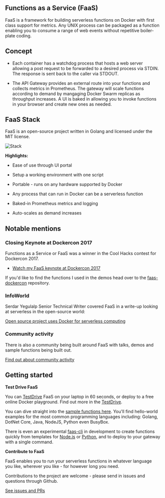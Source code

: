 ## Functions as a Service (FaaS)

FaaS is a framework for building serverless functions on Docker with first class support for metrics. Any UNIX process can be packaged as a function enabling you to consume a range of web events without repetitive boiler-plate coding.

## Concept

* Each container has a watchdog process that hosts a web server allowing a post request to be forwarded to a desired process via STDIN. The response is sent back to the caller via STDOUT.

* The API Gateway provides an external route into your functions and collects metrics in Prometheus. The gateway will scale functions according to demand by mangaging Docker Swarm replicas as throughput increases. A UI is baked in allowing you to invoke functions in your browser and create new ones as needed.

## FaaS Stack

FaaS is an open-source project written in Golang and licensed under the MIT license.

![Stack](http://blog.alexellis.io/content/images/2017/04/faas_hi.png)

**Highlights:**

* Ease of use through UI portal
* Setup a working environment with one script
* Portable - runs on any hardware supported by Docker

* Any process that can run in Docker can be a serverless function

* Baked-in Prometheus metrics and logging
* Auto-scales as demand increases

## Notable mentions

### Closing Keynote at Dockercon 2017

Functions as a Service or FaaS was a winner in the Cool Hacks contest for Dockercon 2017.

* [Watch my FaaS keynote at Dockercon 2017](https://blog.docker.com/2017/04/dockercon-2017-mobys-cool-hack-sessions/)

If you'd like to find the functions I used in the demos head over to the [faas-dockercon](https://github.com/alexellis/faas-dockercon/) repository.

### InfoWorld

Serdar Yegulalp	Senior Technical Writer covered FaaS in a write-up looking at serverless in the open-source world:

[Open source project uses Docker for serverless computing](http://www.infoworld.com/article/3184757/open-source-tools/open-source-project-uses-docker-for-serverless-computing.html#tk.twt_ifw)

### Community activity

There is also a community being built around FaaS with talks, demos and sample functions being built out.

[Find out about community activity](https://github.com/alexellis/faas/blob/master/community.md)

## Getting started

**Test Drive FaaS**

You can [TestDrive](https://github.com/alexellis/faas/blob/master/TestDrive.md) FaaS on your laptop in 60 seconds, or deploy to a free online Docker playground. Find out more in the [TestDrive](https://github.com/alexellis/faas/blob/master/TestDrive.md).

You can dive straight into the [sample functions here](https://github.com/alexellis/faas/blob/master/sample-functions/README.md). You'll find hello-world examples for the most common programming languages including: Golang, DotNet Core, Java, NodeJS, Python even BusyBox.

There is even an experimental [faas-cli](https://github.com/alexellis/faas-cli/) in development to create functions quickly from templates for [Node.js](https://github.com/alexellis/faas-cli/blob/master/test_node.sh) or [Python](https://github.com/alexellis/faas-cli/blob/master/test_python.sh), and to deploy to your gateway with a single command.

**Contribute to FaaS**

FaaS enables you to run your serverless functions in whatever language you like, wherever you like - for however long you need.

Contributions to the project are welcome - please send in issues and questions through Github.

[See issues and PRs](https://github.com/alexellis/faas/issues)

